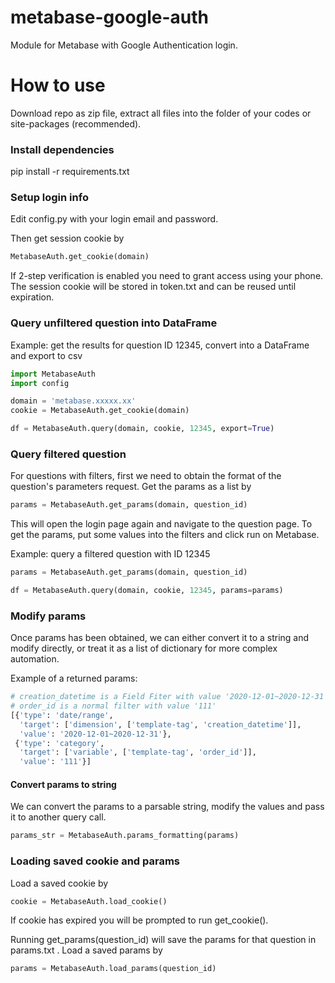 # metabase-google-auth

Module for Metabase with Google Authentication login.

# How to use
Download repo as zip file, extract all files into the folder of your codes or site-packages (recommended).
### Install dependencies
pip install -r requirements.txt

### Setup login info
Edit config.py with your login email and password.

Then get session cookie by

```python
MetabaseAuth.get_cookie(domain)
```
If 2-step verification is enabled you need to grant access using your phone.
The session cookie will be stored in token.txt and can be reused until expiration.

### Query unfiltered question into DataFrame
Example: get the results for question ID 12345, convert into a DataFrame and export to csv
```python
import MetabaseAuth
import config

domain = 'metabase.xxxxx.xx'
cookie = MetabaseAuth.get_cookie(domain)

df = MetabaseAuth.query(domain, cookie, 12345, export=True)
```

### Query filtered question
For questions with filters, first we need to obtain the format of the question's parameters request. Get the params as a list by
```python
params = MetabaseAuth.get_params(domain, question_id)
```
This will open the login page again and navigate to the question page. To get the params, put some values into the filters and click run on Metabase.

Example: query a filtered question with ID 12345
```python
params = MetabaseAuth.get_params(domain, question_id)

df = MetabaseAuth.query(domain, cookie, 12345, params=params)
```

### Modify params
Once params has been obtained, we can either convert it to a string and modify directly, or treat it as a list of dictionary for more complex automation.

Example of a returned params:
```python
# creation_datetime is a Field Fiter with value '2020-12-01~2020-12-31'
# order_id is a normal filter with value '111'
[{'type': 'date/range',
  'target': ['dimension', ['template-tag', 'creation_datetime']],
  'value': '2020-12-01~2020-12-31'},
 {'type': 'category',
  'target': ['variable', ['template-tag', 'order_id']],
  'value': '111'}]
```
#### Convert params to string
We can convert the params to a parsable string, modify the values and pass it to another query call.
```python
params_str = MetabaseAuth.params_formatting(params)
```

### Loading saved cookie and params
Load a saved cookie by
```python
cookie = MetabaseAuth.load_cookie()
```
If cookie has expired you will be prompted to run get_cookie().


Running get_params(question_id) will save the params for that question in params.txt . Load a saved params by
```python
params = MetabaseAuth.load_params(question_id)
```
